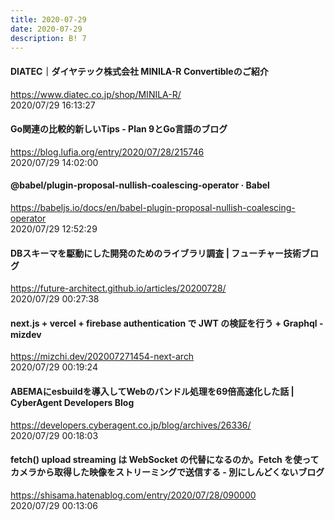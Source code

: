 ```yaml
---
title: 2020-07-29
date: 2020-07-29
description: B! 7
---
```


#### DIATEC｜ダイヤテック株式会社 MINILA-R Convertibleのご紹介
https://www.diatec.co.jp/shop/MINILA-R/<br>
2020/07/29 16:13:27<br>


#### Go関連の比較的新しいTips - Plan 9とGo言語のブログ
https://blog.lufia.org/entry/2020/07/28/215746<br>
2020/07/29 14:02:00<br>


#### @babel/plugin-proposal-nullish-coalescing-operator · Babel
https://babeljs.io/docs/en/babel-plugin-proposal-nullish-coalescing-operator<br>
2020/07/29 12:52:29<br>


#### DBスキーマを駆動にした開発のためのライブラリ調査 | フューチャー技術ブログ
https://future-architect.github.io/articles/20200728/<br>
2020/07/29 00:27:38<br>


#### next.js + vercel + firebase authentication で JWT の検証を行う + Graphql - mizdev
https://mizchi.dev/202007271454-next-arch<br>
2020/07/29 00:19:24<br>


#### ABEMAにesbuildを導入してWebのバンドル処理を69倍高速化した話 | CyberAgent Developers Blog
https://developers.cyberagent.co.jp/blog/archives/26336/<br>
2020/07/29 00:18:03<br>


#### fetch() upload streaming は WebSocket の代替になるのか。Fetch を使ってカメラから取得した映像をストリーミングで送信する - 別にしんどくないブログ
https://shisama.hatenablog.com/entry/2020/07/28/090000<br>
2020/07/29 00:13:06<br>


